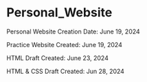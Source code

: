 # Personal_Website
Personal Website Creation Date: June 19, 2024

Practice Website Created: June 19, 2024

HTML Draft Created: June 23, 2024

HTML & CSS Draft Created: Jun 28, 2024